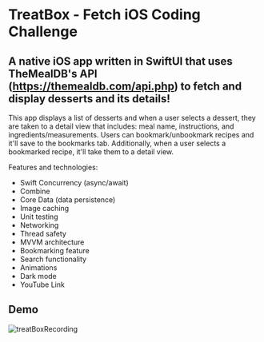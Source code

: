 # TreatBox - Fetch iOS Coding Challenge

## A native iOS app written in SwiftUI that uses TheMealDB's API (https://themealdb.com/api.php) to fetch and display desserts and its details!

This app displays a list of desserts and when a user selects a dessert, they are taken to a detail view that includes: meal name, instructions, and ingredients/measurements. Users can bookmark/unbookmark recipes and it'll save to the bookmarks tab. Additionally, when a user selects a bookmarked recipe, it'll take them to a detail view.

Features and technologies:

* Swift Concurrency (async/await)
* Combine
* Core Data (data persistence)
* Image caching
* Unit testing
* Networking
* Thread safety 
* MVVM architecture
* Bookmarking feature
* Search functionality
* Animations
* Dark mode
* YouTube Link

## Demo
![treatBoxRecording](https://github.com/user-attachments/assets/c47c6510-f1b9-4e04-925e-f09c263c27d3)


